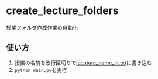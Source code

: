 # create_lecture_folders

 授業フォルダ作成作業の自動化

## 使い方

1. 授業の名前を改行区切りで[lecuture_name_in.txt](lecture_name_in.txt)に書き込む
1. ```python main.py```を実行
